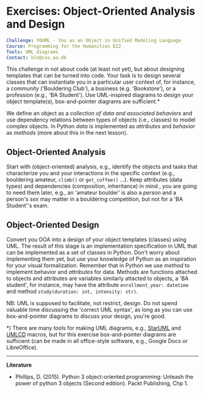 # Exercises:  Object-Oriented Analysis and Design #

```yaml
Challenge: YOUML - You as an Object in Unified Modeling Language
Course: Programming for the Humanities E22
Tools: UML diagrams
Contact: kln@cas.au.dk
```

This challenge in not about code (at least not yet), but about designing templates that can be turned into code. Your task is to design several classes that can instantiate you in a particular user context of, for instance, a community ('Bouldering Club'), a business (e.g. 'Bookstore'), or a profession (e.g., 'BA Student'). Use UML-inspired diagrams to design your object template(s), box-and-pointer diagrams are sufficient.\*

We define an object as a _collection of data and associated behaviors_ and use dependency relations between types of objects (i.e., classes) to model complex objects. In Python _data_ is implemented as _attributes_ and _behavior_ as _methods_ (more about this in the next lesson).

## Object-Oriented Analysis ##

Start with (object-oriented) analysis, e.g., identify the objects and tasks that characterize you and your interactions in the specific context (e.g., bouldering amateur, `climb()` or `get_coffee()` ...). Keep attributes (data types) and dependencies (composition, inheritance) in mind , you are going to need them later, e.g., an 'amateur boulder' is also a _person_ and a person's _sex_ may matter in a bouldering competition, but not for a 'BA Student''s exam.

## Object-Oriented Design ##

Convert you OOA into a design of your object templates (classes) using UML. The result of this stage is an implementation specification in UML that can be implemented as a set of classes in Python. Don't worry about implementing them yet, but use your knowledge of Python as an inspiration for your visual formalization. Remember that in Python we use _method_ to implement behavior and _attributes_ for data. Methods are functions attached to objects and attributes are variables similarly attacted to objects, a 'BA student', for instance, may have the attribute `enrollment_year: datetime` and method `study(duration: int, intensity: str)`.  

NB: UML is supposed to facilitate, not restrict, design. Do not spend valuable time discussing the 'correct UML syntax', as long as you can use box-and-pointer diagrams to discuss your design, you're good.


\*) There are many tools for making UML diagrams, e.g., [StarUML](https://staruml.io/) and [UMLCD](https://github.com/xuyuan/pgf-umlcd) macros, but for this exercise box-and-pointer diagrams are sufficient (can be made in all office-style software, e.g., Google Docs or LibreOffice).

---

__Literature__

* Phillips, D. (2015). Python 3 object-oriented programming: Unleash the power of python 3 objects (Second edition). Packt Publishing, Chp 1.
